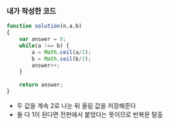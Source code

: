 ### 내가 작성한 코드

```jsx
function solution(n,a,b)
{
    var answer = 0;
    while(a !== b) {
        a = Math.ceil(a/2);
        b = Math.ceil(b/2);
        answer++;
    }
    
    return answer;
}
```

- 두 값을 계속 2로 나눈 뒤 올림 값을 저장해준다
- 둘 다 1이 된다면 전판에서 붙었다는 뜻이므로 반복문 탈출